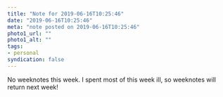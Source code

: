 ```yaml
---
title: "Note for 2019-06-16T10:25:46"
date: "2019-06-16T10:25:46"
meta: "note posted on 2019-06-16T10:25:46"
photo1_url: ""
photo1_alt: ""
tags:
- personal
syndication: false
---
```

No weeknotes this week. I spent most of this week ill, so weeknotes will return next week!

